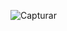 ![Capturar](https://user-images.githubusercontent.com/112535799/198848727-d6e22942-1f11-425c-8d3d-30f8c83dd40f.PNG)
